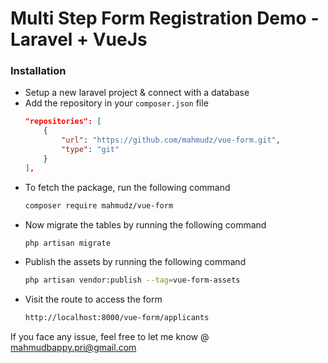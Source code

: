 # Multi Step Form Registration Demo - Laravel + VueJs

### Installation
- Setup a new laravel project & connect with a database
- Add the repository in your `composer.json` file
    ```json
    "repositories": [
        {
            "url": "https://github.com/mahmudz/vue-form.git",
            "type": "git"
        }
    ],
  ```
- To fetch the package, run the following command
    ```bash
    composer require mahmudz/vue-form
    ```
- Now migrate the tables by running the following command
    ```bash
    php artisan migrate
    ```
- Publish the assets by running the following command
    ```bash
    php artisan vendor:publish --tag=vue-form-assets
    ```
- Visit the route to access the form
    ```bash
    http://localhost:8000/vue-form/applicants
    ```
  
If you face any issue, feel free to let me know @ [mahmudbappy.pri@gmail.com](mailto:mahmudbappy.pri@gmail.com)